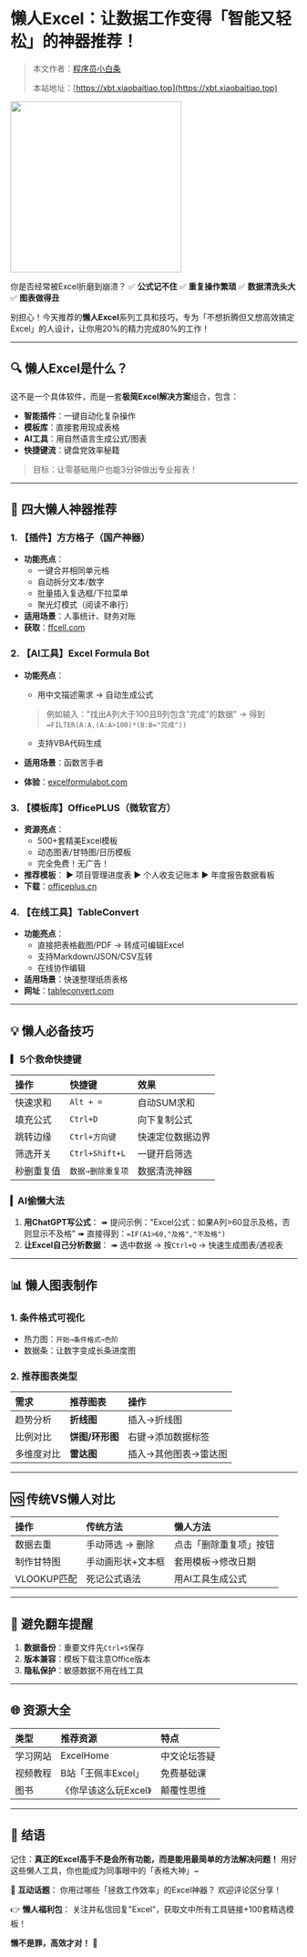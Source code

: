 # **懒人Excel：让数据工作变得「智能又轻松」的神器推荐！**


> 本文作者：[程序员小白条](https://github.com/luoye6)
>
> 本站地址：[https://xbt.xiaobaitiao.top](https://xbt.xiaobaitiao.top)

<img src="https://pic.yupi.icu/5563/202507082004834.png" width="300" height="300" />


你是否经常被Excel折磨到崩溃？
✅ **公式记不住**
✅ **重复操作繁琐**
✅ **数据清洗头大**
✅ **图表做得丑**

别担心！今天推荐的**懒人Excel**系列工具和技巧，专为「不想折腾但又想高效搞定Excel」的人设计，让你用20%的精力完成80%的工作！

------

## **🔍 懒人Excel是什么？**

这不是一个具体软件，而是一套**极简Excel解决方案**组合，包含：

- **智能插件**：一键自动化复杂操作
- **模板库**：直接套用现成表格
- **AI工具**：用自然语言生成公式/图表
- **快捷键流**：键盘党效率秘籍

> 目标：让零基础用户也能3分钟做出专业报表！

------

## **🚀 四大懒人神器推荐**

### **1. 【插件】方方格子（国产神器）**

- **功能亮点**：
  - 一键合并相同单元格
  - 自动拆分文本/数字
  - 批量插入复选框/下拉菜单
  - 聚光灯模式（阅读不串行）
- **适用场景**：人事统计、财务对账
- **获取**：[ffcell.com](http://www.ffcell.com/)

### **2. 【AI工具】Excel Formula Bot**

- **功能亮点**：

  - 用中文描述需求 → 自动生成公式

  > 例如输入："找出A列大于100且B列包含"完成"的数据" → 得到`=FILTER(A:A,(A:A>100)*(B:B="完成"))`

  - 支持VBA代码生成

- **适用场景**：函数苦手者

- **体验**：[excelformulabot.com](https://excelformulabot.com/)

### **3. 【模板库】OfficePLUS（微软官方）**

- **资源亮点**：
  - 500+套精美Excel模板
  - 动态图表/甘特图/日历模板
  - 完全免费！无广告！
- **推荐模板**：
  ▶ 项目管理进度表
  ▶ 个人收支记账本
  ▶ 年度报告数据看板
- **下载**：[officeplus.cn](https://www.officeplus.cn/)

### **4. 【在线工具】TableConvert**

- **功能亮点**：
  - 直接把表格截图/PDF → 转成可编辑Excel
  - 支持Markdown/JSON/CSV互转
  - 在线协作编辑
- **适用场景**：快速整理纸质表格
- **网址**：[tableconvert.com](https://tableconvert.com/)

------

## **💡 懒人必备技巧**

### **▎5个救命快捷键**

| 操作       | 快捷键            | 效果             |
| :--------- | :---------------- | :--------------- |
| 快速求和   | `Alt + =`         | 自动SUM求和      |
| 填充公式   | `Ctrl+D`          | 向下复制公式     |
| 跳转边缘   | `Ctrl+方向键`     | 快速定位数据边界 |
| 筛选开关   | `Ctrl+Shift+L`    | 一键开启筛选     |
| 秒删重复值 | `数据→删除重复项` | 数据清洗神器     |

### **▎AI偷懒大法**

1. **用ChatGPT写公式**：
   ➠ 提问示例："Excel公式：如果A列>60显示及格，否则显示不及格"
   ➠ 直接得到：`=IF(A1>60,"及格","不及格")`
2. **让Excel自己分析数据**：
   ➠ 选中数据 → 按`Ctrl+Q` → 快速生成图表/透视表

------

## **📊 懒人图表制作**

### **1. 条件格式可视化**

- 热力图：`开始→条件格式→色阶`
- 数据条：让数字变成长条进度图

### **2. 推荐图表类型**

| 需求       | 推荐图表        | 操作                 |
| :--------- | :-------------- | :------------------- |
| 趋势分析   | **折线图**      | 插入→折线图          |
| 比例对比   | **饼图/环形图** | 右键→添加数据标签    |
| 多维度对比 | **雷达图**      | 插入→其他图表→雷达图 |

------

## **🆚 传统VS懒人对比**

| 操作        | 传统方法          | 懒人方法               |
| :---------- | :---------------- | :--------------------- |
| 数据去重    | 手动筛选 → 删除   | 点击「删除重复项」按钮 |
| 制作甘特图  | 手动画形状+文本框 | 套用模板→修改日期      |
| VLOOKUP匹配 | 死记公式语法      | 用AI工具生成公式       |

------

## **🚨 避免翻车提醒**

1. **数据备份**：重要文件先`Ctrl+S`保存
2. **版本兼容**：模板下载注意Office版本
3. **隐私保护**：敏感数据不用在线工具

------

## **🌐 资源大全**

| 类型     | 推荐资源              | 特点         |
| :------- | :-------------------- | :----------- |
| 学习网站 | ExcelHome             | 中文论坛答疑 |
| 视频教程 | B站「王佩丰Excel」    | 免费基础课   |
| 图书     | 《你早该这么玩Excel》 | 颠覆性思维   |

------

## **📣 结语**

记住：**真正的Excel高手不是会所有功能，而是能用最简单的方法解决问题！** 用好这些懒人工具，你也能成为同事眼中的「表格大神」~

💬 **互动话题**：
你用过哪些「拯救工作效率」的Excel神器？ 欢迎评论区分享！

👉 **懒人福利包**：
关注并私信回复"Excel"，获取文中所有工具链接+100套精选模板！

**懒不是罪，高效才对！** 🚀

